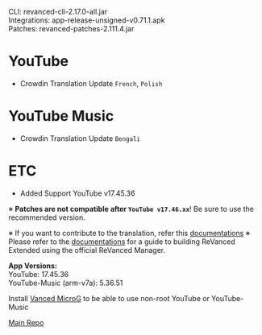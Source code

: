 CLI: revanced-cli-2.17.0-all.jar  
Integrations: app-release-unsigned-v0.71.1.apk  
Patches: revanced-patches-2.111.4.jar  

YouTube
==
- Crowdin Translation Update
`French`, `Polish`

YouTube Music
==
- Crowdin Translation Update
`Bengali`

ETC
==
- Added Support YouTube v17.45.36

※ **Patches are not compatible after `YouTube v17.46.xx`**! Be sure to use the recommended version.

※ If you want to contribute to the translation, refer this [documentations](https://telegra.ph/How-to-contribute-to-Crowdin-translations-via-upload-of-stringsxml-file-11-10)
※ Please refer to the [documentations](https://github.com/inotia00/revanced-documentation/wiki/Method-3.-Using-official-ReVanced-Manager-(Android)) for a guide to building ReVanced Extended using the official ReVanced Manager.
  
**App Versions:**  
YouTube: 17.45.36  
YouTube-Music (arm-v7a): 5.36.51  

Install [Vanced MicroG](https://github.com/inotia00/VancedMicroG/releases/latest) to be able to use non-root YouTube or YouTube-Music  

[Main Repo](https://github.com/NoName-exe/revanced-extended)  
